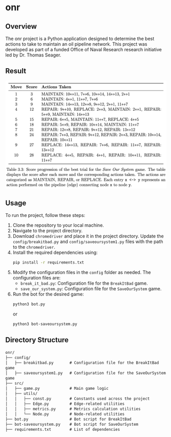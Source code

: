 # onr

## Overview
The onr project is a Python application designed to determine the best actions to take to maintain an oil pipeline network. This project was developed as part of a funded Office of Naval Research research initiative led by Dr. Thomas Seager.

## Result
![Tab Save Our System](report/images/tabsaveoursystem.png)


## Usage
To run the project, follow these steps:

1. Clone the repository to your local machine.
2. Navigate to the project directory.
3. Download `chromedriver` and place it in the project directory. Update the `config/breakitbad.py` and `config/saveoursystem1.py` files with the path to the `chromedriver`.
4. Install the required dependencies using:
    ```bash
    pip install -r requirements.txt
    ```
5. Modify the configuration files in the `config` folder as needed. The configuration files are:
    - `break_it_bad.py`: Configuration file for the `BreakItBad` game.
    - `save_our_system.py`: Configuration file for the `SaveOurSystem` game.
6. Run the bot for the desired game:
    ```bash
    python3 bot.py
    ```
    or
    ```bash
    python3 bot-saveoursystem.py
    ```

## Directory Structure
```
onr/
├── config/
│   ├── breakitbad.py       # Configuration file for the BreakItBad game
│   ├── saveoursystem1.py   # Configuration file for the SaveOurSystem game
├── src/
│   ├── game.py             # Main game logic
│   ├── utils/
│   │   ├── const.py        # Constants used across the project
│   │   ├── Edge.py         # Edge-related utilities
│   │   ├── metrics.py      # Metrics calculation utilities
│   │   └── Node.py         # Node-related utilities
├── bot.py                  # Bot script for BreakItBad
├── bot-saveoursystem.py    # Bot script for SaveOurSystem
├── requirements.txt        # List of dependencies
```